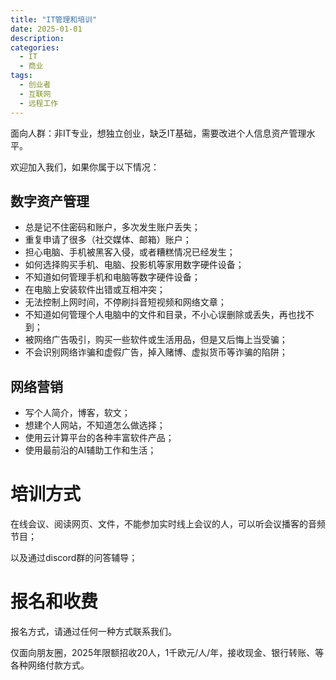 ```yaml
---
title: "IT管理和培训"
date: 2025-01-01
description: 
categories:
  - IT
  - 商业
tags:
  - 创业者
  - 互联网
  - 远程工作
---
```


面向人群：非IT专业，想独立创业，缺乏IT基础，需要改进个人信息资产管理水平。

欢迎加入我们，如果你属于以下情况：

## 数字资产管理
- 总是记不住密码和账户，多次发生账户丢失；
- 重复申请了很多（社交媒体、邮箱）账户；
- 担心电脑、手机被黑客入侵，或者糟糕情况已经发生；
- 如何选择购买手机、电脑、投影机等家用数字硬件设备；
- 不知道如何管理手机和电脑等数字硬件设备；
- 在电脑上安装软件出错或互相冲突；
- 无法控制上网时间，不停刷抖音短视频和网络文章；
- 不知道如何管理个人电脑中的文件和目录，不小心误删除或丢失，再也找不到；
- 被网络广告吸引，购买一些软件或生活用品，但是又后悔上当受骗；
- 不会识别网络诈骗和虚假广告，掉入赌博、虚拟货币等诈骗的陷阱；


## 网络营销
- 写个人简介，博客，软文；
- 想建个人网站，不知道怎么做选择；
- 使用云计算平台的各种丰富软件产品；
- 使用最前沿的AI辅助工作和生活；


# 培训方式

在线会议、阅读网页、文件，不能参加实时线上会议的人，可以听会议播客的音频节目；

以及通过discord群的问答辅导；


# 报名和收费

报名方式，请通过任何一种方式联系我们。

仅面向朋友圈，2025年限额招收20人，1千欧元/人/年，接收现金、银行转账、等各种网络付款方式。

